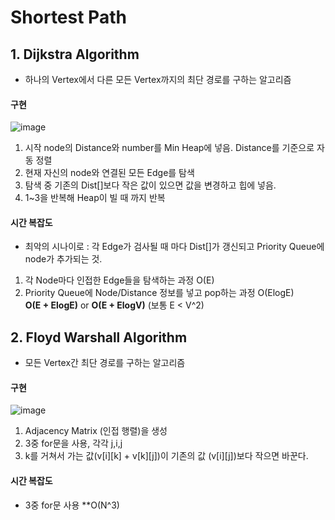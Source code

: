 # Shortest Path  

## 1. Dijkstra Algorithm  
- 하나의 Vertex에서 다른 모든 Vertex까지의 최단 경로를 구하는 알고리즘  

#### 구현  
![image](https://user-images.githubusercontent.com/32921115/103284942-077d6780-4a20-11eb-9c3b-8db7067a4079.png)  

1. 시작 node의 Distance와 number를 Min Heap에 넣음. Distance를 기준으로 자동 정렬  
2. 현재 자신의 node와 연결된 모든 Edge를 탐색  
3. 탐색 중 기존의 Dist[]보다 작은 값이 있으면 값을 변경하고 힙에 넣음.  
4. 1~3을 반복해 Heap이 빌 때 까지 반복  

#### 시간 복잡도  
- 최악의 시나이로 : 각 Edge가 검사될 때 마다 Dist[]가 갱신되고 Priority Queue에 node가 추가되는 것.
1. 각 Node마다 인접한 Edge들을 탐색하는 과정 O(E)  
2. Priority Queue에 Node/Distance 정보를 넣고 pop하는 과정 O(ElogE)  
**O(E + ElogE)** or **O(E + ElogV)** (보통 E < V^2)  

## 2. Floyd Warshall Algorithm  
- 모든 Vertex간 최단 경로를 구하는 알고리즘  

#### 구현  
![image](https://user-images.githubusercontent.com/32921115/103284909-e9b00280-4a1f-11eb-84ca-0d0267661f5e.png)  

1. Adjacency Matrix (인접 행렬)을 생성  
2. 3중 for문을 사용, 각각 j,i,j  
3. k를 거쳐서 가는 값(v[i][k] + v[k][j])이 기존의 값 (v[i][j])보다 작으면 바꾼다.    

#### 시간 복잡도  
- 3중 for문 사용 **O(N^3)  
